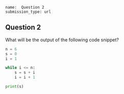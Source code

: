 ```ngMeta
name:  Question 2 
submission_type: url
```

## Question 2

What will be the output of the following code snippet?

```python
n = 6
s = 0
i = 1

while i <= n:
    s = s + i
    i = i + 1

print(s)
 ```




